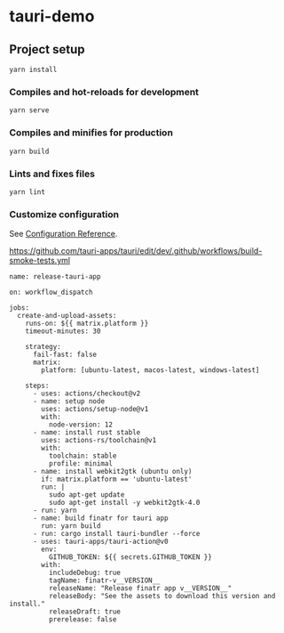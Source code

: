 <!--
 * @Project: 
 * @Remark: 
 * @Author: 邹新许
 * @Date: 2021-02-24 11:02:34
 * @LastEditors: 邹新许
 * @LastEditTime: 2021-02-25 11:09:13
 * @FilePath: /tauri-demo/README.md
-->
# tauri-demo

## Project setup
```
yarn install
```

### Compiles and hot-reloads for development
```
yarn serve
```

### Compiles and minifies for production
```
yarn build
```

### Lints and fixes files
```
yarn lint
```

### Customize configuration
See [Configuration Reference](https://cli.vuejs.org/config/).


https://github.com/tauri-apps/tauri/edit/dev/.github/workflows/build-smoke-tests.yml

```
name: release-tauri-app

on: workflow_dispatch

jobs:
  create-and-upload-assets:
    runs-on: ${{ matrix.platform }}
    timeout-minutes: 30

    strategy:
      fail-fast: false
      matrix:
        platform: [ubuntu-latest, macos-latest, windows-latest]

    steps:
      - uses: actions/checkout@v2
      - name: setup node
        uses: actions/setup-node@v1
        with:
          node-version: 12
      - name: install rust stable
        uses: actions-rs/toolchain@v1
        with:
          toolchain: stable
          profile: minimal
      - name: install webkit2gtk (ubuntu only)
        if: matrix.platform == 'ubuntu-latest'
        run: |
          sudo apt-get update
          sudo apt-get install -y webkit2gtk-4.0
      - run: yarn
      - name: build finatr for tauri app
        run: yarn build
      - run: cargo install tauri-bundler --force
      - uses: tauri-apps/tauri-action@v0
        env:
          GITHUB_TOKEN: ${{ secrets.GITHUB_TOKEN }}
        with:
          includeDebug: true
          tagName: finatr-v__VERSION__
          releaseName: "Release finatr app v__VERSION__"
          releaseBody: "See the assets to download this version and install."
          releaseDraft: true
          prerelease: false

```